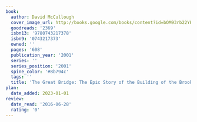 ```yaml
---
book:
  author: David McCullough
  cover_image_url: http://books.google.com/books/content?id=bOM93rb22YEC&printsec=frontcover&img=1&zoom=1&edge=curl&source=gbs_api
  goodreads: '2369'
  isbn13: '9780743217378'
  isbn9: '0743217373'
  owned: ''
  pages: '608'
  publication_year: '2001'
  series: ''
  series_position: '2001'
  spine_color: '#8b794c'
  tags: ''
  title: 'The Great Bridge: The Epic Story of the Building of the Brooklyn Bridge'
plan:
  date_added: 2023-01-01
review:
  date_read: '2016-06-28'
  rating: '0'
---
```

